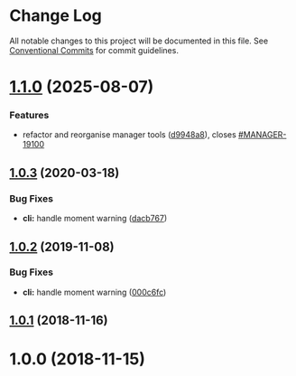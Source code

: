 # Change Log

All notable changes to this project will be documented in this file.
See [Conventional Commits](https://conventionalcommits.org) for commit guidelines.

# [1.1.0](https://github.com/ovh/manager/compare/@ovh-ux/codename-generator@1.0.3...@ovh-ux/codename-generator@1.1.0) (2025-08-07)


### Features

* refactor and reorganise manager tools ([d9948a8](https://github.com/ovh/manager/commit/d9948a8340a727bf77d8e5156647d6de47b4e227)), closes [#MANAGER-19100](https://github.com/ovh/manager/issues/MANAGER-19100)





## [1.0.3](https://github.com/ovh/manager/compare/@ovh-ux/codename-generator@1.0.2...@ovh-ux/codename-generator@1.0.3) (2020-03-18)


### Bug Fixes

* **cli:** handle moment warning ([dacb767](https://github.com/ovh/manager/commit/dacb767989c586253f22710779e00fecbd2e8f2d))



## [1.0.2](https://github.com/ovh-ux/codename-generator/compare/v1.0.1...v1.0.2) (2019-11-08)


### Bug Fixes

* **cli:** handle moment warning ([000c6fc](https://github.com/ovh-ux/codename-generator/commit/000c6fc58c5753af3b0761ed855c843f546ae7b9))



## [1.0.1](https://github.com/ovh-ux/codename-generator/compare/v1.0.0...v1.0.1) (2018-11-16)



# 1.0.0 (2018-11-15)
